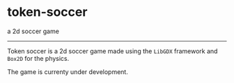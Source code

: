 # token-soccer
a 2d soccer game

***
Token soccer is a 2d soccer game made using the `LibGDX` framework and `Box2D` for the physics. 

The game is currenty under development.